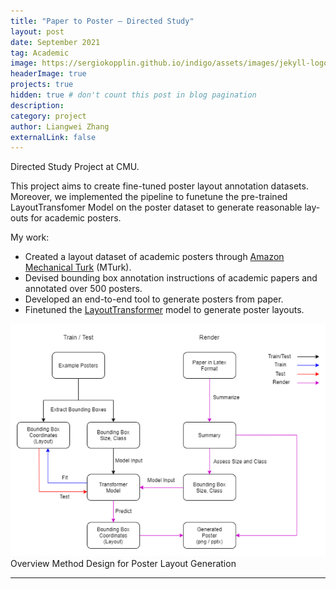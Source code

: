 ```yaml
---
title: "Paper to Poster – Directed Study"
layout: post
date: September 2021
tag: Academic
image: https://sergiokopplin.github.io/indigo/assets/images/jekyll-logo-light-solid.png
headerImage: true
projects: true
hidden: true # don't count this post in blog pagination
description:
category: project
author: Liangwei Zhang
externalLink: false
---
```


Directed Study Project at CMU.


This project aims to create fine-tuned
poster layout annotation datasets. Moreover, we implemented the pipeline to funetune the pre-trained LayoutTransfomer Model on the poster dataset to generate reasonable lay-
outs for academic posters.

My work:
- Created a layout dataset of academic posters through [Amazon Mechanical Turk](https://www.mturk.com/) (MTurk).
- Devised bounding box annotation instructions of academic papers and annotated over 500 posters.
- Developed an end-to-end tool to generate posters
from paper.
- Finetuned the [LayoutTransformer](https://arxiv.org/abs/2006.14615) model to 
generate poster layouts.

![alt text](https://github.com/lzhangbq/indigo/blob/gh-pages/_posts/directed-study-overview.png)
Overview Method Design for Poster Layout Generation

---
